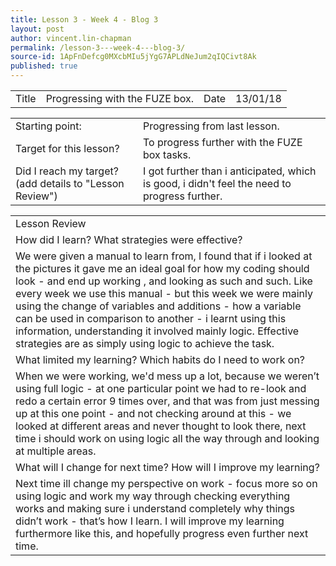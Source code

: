 ```yaml
---
title: Lesson 3 - Week 4 - Blog 3
layout: post
author: vincent.lin-chapman
permalink: /lesson-3---week-4---blog-3/
source-id: 1ApFnDefcg0MXcbMIu5jYgG7APLdNeJum2qIQCivt8Ak
published: true
---
```

<table>
  <tr>
    <td>Title</td>
    <td>Progressing with the FUZE box.</td>
    <td>Date</td>
    <td>13/01/18</td>
  </tr>
</table>


<table>
  <tr>
    <td>Starting point:</td>
    <td>Progressing from last lesson.</td>
  </tr>
  <tr>
    <td>Target for this lesson?</td>
    <td>To progress further with the FUZE box tasks.</td>
  </tr>
  <tr>
    <td>Did I reach my target? 
(add details to "Lesson Review")</td>
    <td>I got further than i anticipated, which is good, i didn't feel the need to progress further.</td>
  </tr>
</table>


<table>
  <tr>
    <td>Lesson Review</td>
  </tr>
  <tr>
    <td>How did I learn? What strategies were effective? </td>
  </tr>
  <tr>
    <td>We were given a manual to learn from, I found that if i looked at the pictures it gave me an ideal goal for how my coding should look - and end up working , and looking as such and such. Like every week we use this manual - but this week we were mainly using the change of variables and additions - how a variable can be used in comparison to another - i learnt using this information, understanding it involved mainly logic. Effective strategies are as simply using logic to achieve the task.
</td>
  </tr>
  <tr>
    <td>What limited my learning? Which habits do I need to work on? </td>
  </tr>
  <tr>
    <td>When we were working, we'd mess up a lot, because we weren’t using full logic - at one particular point we had to re-look and redo a certain error 9 times over, and that was from just messing up at this one point - and not checking around at this - we looked at different areas and never thought to look there, next time i should work on using logic all the way through and looking at multiple areas.
</td>
  </tr>
  <tr>
    <td>What will I change for next time? How will I improve my learning?</td>
  </tr>
  <tr>
    <td>Next time ill change my perspective on work - focus more so on using logic and work my way through checking everything works and making sure i understand completely why things didn’t work - that’s how I learn. I will improve my learning furthermore like this, and hopefully progress even further next time.</td>
  </tr>
</table>


